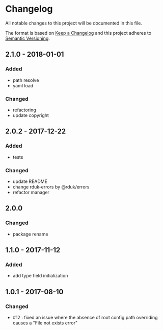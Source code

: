 # Changelog
All notable changes to this project will be documented in this file.

The format is based on [Keep a Changelog](http://keepachangelog.com/en/1.0.0/)
and this project adheres to [Semantic Versioning](http://semver.org/spec/v2.0.0.html).

## 2.1.0 - 2018-01-01
### Added
- path resolve
- yaml load
### Changed
- refactoring
- update copyright

## 2.0.2 - 2017-12-22
### Added
- tests

### Changed
- update README
- change rduk-errors by @rduk/errors
- refactor manager

## 2.0.0
### Changed
- package rename

[](#feature-1.1.0)
## 1.1.0 - 2017-11-12
### Added
- add type field initialization

[](#bugfix-1.0.1)
## 1.0.1 - 2017-08-10
### Changed
- #12 : fixed an issue where the absence of root config path overriding causes a "File not exists error"
